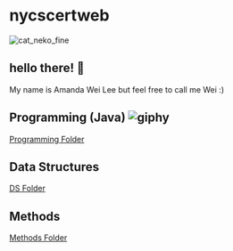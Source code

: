 # nycscertweb

![cat_neko_fine](https://user-images.githubusercontent.com/107557711/180831537-317aa0e7-0eb6-43d9-9b12-da9b08478ed1.gif)

## hello there! :wave:
My name is Amanda Wei Lee but feel free to call me Wei :)



## Programming (Java) ![giphy](https://user-images.githubusercontent.com/107557711/180843022-fc717034-f173-460d-ba95-63f63fac2052.gif)
[Programming Folder](https://github.com/hunter-teacher-cert/cohort-3-summer-work-AmaneWei/tree/master/programming)


## Data Structures

[DS Folder](https://github.com/hunter-teacher-cert/cohort-3-summer-work-AmaneWei/tree/master/ds)


## Methods
[Methods Folder](https://github.com/hunter-teacher-cert/cohort-3-summer-work-AmaneWei/tree/master/methods)
